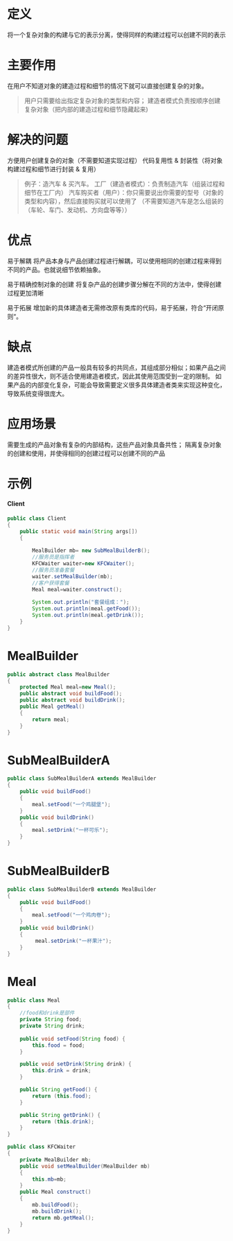 # 定义
将一个复杂对象的构建与它的表示分离，使得同样的构建过程可以创建不同的表示

# 主要作用
在用户不知道对象的建造过程和细节的情况下就可以直接创建复杂的对象。

> 用户只需要给出指定复杂对象的类型和内容；
建造者模式负责按顺序创建复杂对象（把内部的建造过程和细节隐藏起来)

# 解决的问题
方便用户创建复杂的对象（不需要知道实现过程）
代码复用性 & 封装性（将对象构建过程和细节进行封装 & 复用）
> 例子：造汽车 & 买汽车。
工厂（建造者模式）：负责制造汽车（组装过程和细节在工厂内）
汽车购买者（用户）：你只需要说出你需要的型号（对象的类型和内容），然后直接购买就可以使用了
（不需要知道汽车是怎么组装的（车轮、车门、发动机、方向盘等等））

# 优点
易于解耦
将产品本身与产品创建过程进行解耦，可以使用相同的创建过程来得到不同的产品。也就说细节依赖抽象。

易于精确控制对象的创建
将复杂产品的创建步骤分解在不同的方法中，使得创建过程更加清晰

易于拓展
增加新的具体建造者无需修改原有类库的代码，易于拓展，符合“开闭原则“。

# 缺点
建造者模式所创建的产品一般具有较多的共同点，其组成部分相似；如果产品之间的差异性很大，则不适合使用建造者模式，因此其使用范围受到一定的限制。
如果产品的内部变化复杂，可能会导致需要定义很多具体建造者类来实现这种变化，导致系统变得很庞大。

# 应用场景
需要生成的产品对象有复杂的内部结构，这些产品对象具备共性；
隔离复杂对象的创建和使用，并使得相同的创建过程可以创建不同的产品

# 示例

#### Client
```java
public class Client
{
	public static void main(String args[])
	{
	    
	    MealBuilder mb= new SubMealBuilderB();
		//服务员是指挥者
		KFCWaiter waiter=new KFCWaiter();
	    //服务员准备套餐
	    waiter.setMealBuilder(mb);
	    //客户获得套餐
	    Meal meal=waiter.construct();
        
        System.out.println("套餐组成：");
        System.out.println(meal.getFood());
        System.out.println(meal.getDrink());
	}
}
```

# MealBuilder
```java
public abstract class MealBuilder
{
	protected Meal meal=new Meal();
	public abstract void buildFood();
	public abstract void buildDrink();
	public Meal getMeal()
	{
		return meal;
	}
}
```

# SubMealBuilderA
```java
public class SubMealBuilderA extends MealBuilder
{
	public void buildFood()
	{
		meal.setFood("一个鸡腿堡");
	}
	public void buildDrink()
	{
	    meal.setDrink("一杯可乐");
	}
}
```

# SubMealBuilderB
```java
public class SubMealBuilderB extends MealBuilder
{
	public void buildFood()
	{
		meal.setFood("一个鸡肉卷");
	}
	public void buildDrink()
	{
		 meal.setDrink("一杯果汁");
	}
}
```

# Meal
```java
public class Meal
{
	//food和drink是部件
	private String food;
	private String drink;
	
	public void setFood(String food) {
		this.food = food; 
	}

	public void setDrink(String drink) {
		this.drink = drink; 
	}

	public String getFood() {
		return (this.food); 
	}

	public String getDrink() {
		return (this.drink); 
	}
}
```

```java
public class KFCWaiter
{
	private MealBuilder mb;
	public void setMealBuilder(MealBuilder mb)
	{
		this.mb=mb;
	}
	public Meal construct()
	{
		mb.buildFood();
		mb.buildDrink();
		return mb.getMeal();
	}
}
```




























